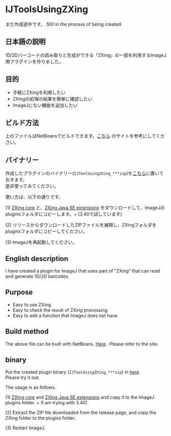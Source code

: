 
# IJToolsUsingZXing

まだ作成途中です。
Still in the process of being created.

## 日本語の説明

1D/2Dバーコードの読み取りと生成ができる「ZXing」の一部を利用するImageJ用プラグインを作りました。

## 目的

* 手軽にZXingを利用したい
* ZXingの処理の結果を簡単に確認したい
* ImageJにない機能を追加したい

## ビルド方法

上のファイルはNetBeansでビルドできます。[こちら](https://waku-take-a.github.io/NetBeans%25E3%2581%25AB%25E3%2582%2588%25E3%2582%258BPlugin%25E4%25BD%259C%25E6%2588%2590.html) のサイトを参考にしてください。

## バイナリー

作成したプラグインのバイナリー(`IJToolUsingZXing_***zip`)を[こちら](https://github.com/WAKU-TAKE-A/IJToolUsingZXing/releases)に置いておきます。<br>是非使ってみてください。

使い方は、以下の通りです。

(1) [ZXing core](https://mvnrepository.com/artifact/com.google.zxing/core) と、[ZXing Java SE extensions](https://mvnrepository.com/artifact/com.google.zxing/javase) をダウンロードして、ImageJのpluginsフォルダにコピーします。+ 
(3.40で試しています)

(2) リリースからダウンロードしたZIPファイルを展開し、ZXingフォルダをpluginsフォルダにコピーしてください。

(3) ImageJを再起動してください。

## English description

I have created a plugin for ImageJ that uses part of "ZXing" that can read and generate 1D/2D barcodes.

## Purpose

* Easy to use ZXing.
* Easy to check the result of ZXing processing.
* Easy to add a function that ImageJ does not have.

## Build method

The above file can be built with NetBeans. [Here](https://waku-take-a.github.io/NetBeans%25E3%2581%25AB%25E3%2582%2588%25E3%2582%258BPlugin%25E4%25BD%259C%25E6%2588%2590.html) . Please refer to the site.

## binary

Put the created plugin binary (`IJToolUsingZXing_***zip`) in [here](https://github.com/WAKU-TAKE-A/IJToolUsingZXing/releases). <br>Please try it out.

The usage is as follows.

(1) [ZXing core](https://mvnrepository.com/artifact/com.google.zxing/core) and [ZXing Java SE extensions](https://mvnrepository.com/artifact/com.google.zxing/javase) and copy it to the ImageJ plugins folder. +
(I am trying with 3.40)

(2) Extract the ZIP file downloaded from the release page, and copy the ZXing folder to the plugins folder.

(3) Restart ImageJ.